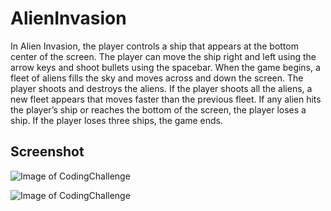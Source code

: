 # AlienInvasion

In Alien Invasion, the player controls a ship that appears at
the bottom center of the screen. The player can move the ship
right and left using the arrow keys and shoot bullets using the
spacebar. When the game begins, a fleet of aliens fills the sky
and moves across and down the screen. The player shoots and
destroys the aliens. If the player shoots all the aliens, a new fleet
appears that moves faster than the previous fleet. If any alien hits
the player’s ship or reaches the bottom of the screen, the player
loses a ship. If the player loses three ships, the game ends.

## Screenshot

![Image of CodingChallenge](https://github.com/R0leeX/AlienInvasion/tree/master/images/menu.PNG)

![Image of CodingChallenge](https://github.com/R0leeX/AlienInvasion/tree/master/images/game.PNG)
